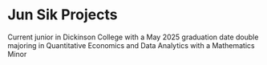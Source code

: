 # Jun Sik Projects

Current junior in Dickinson College with a May 2025 graduation date double majoring in Quantitative Economics and Data Analytics with a Mathematics Minor 
